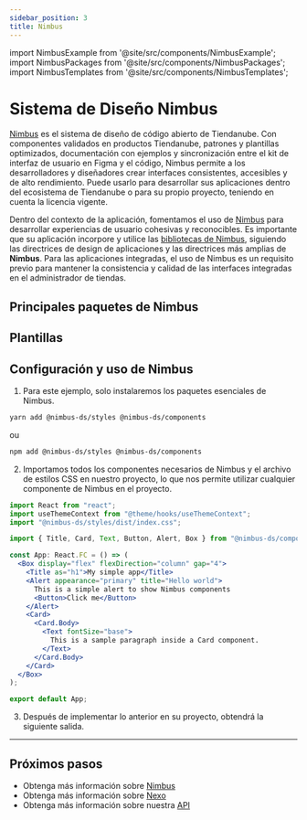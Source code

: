 ```yaml
---
sidebar_position: 3
title: Nimbus
---
```


import NimbusExample from '@site/src/components/NimbusExample';
import NimbusPackages from '@site/src/components/NimbusPackages';
import NimbusTemplates from '@site/src/components/NimbusTemplates';

# Sistema de Diseño Nimbus

[Nimbus](https://nimbus.tiendanube.com) es el sistema de diseño de código abierto de Tiendanube. Con componentes validados en productos Tiendanube, patrones y plantillas optimizados, documentación con ejemplos y sincronización entre el kit de interfaz de usuario en Figma y el código, Nimbus permite a los desarrolladores y diseñadores crear interfaces consistentes, accesibles y de alto rendimiento. Puede usarlo para desarrollar sus aplicaciones dentro del ecosistema de Tiendanube o para su propio proyecto, teniendo en cuenta la licencia vigente.

Dentro del contexto de la aplicación, fomentamos el uso de [Nimbus](https://nimbus.tiendanube.com) para desarrollar experiencias de usuario cohesivas y reconocibles. Es importante que su aplicación incorpore y utilice las [bibliotecas de Nimbus](./nimbus.md#principales-pacotes-do-nimbus), siguiendo las directrices de design de aplicaciones y las directrices más amplias de **Nimbus**. Para las aplicaciones integradas, el uso de Nimbus es un requisito previo para mantener la consistencia y calidad de las interfaces integradas en el administrador de tiendas.

## Principales paquetes de Nimbus

<NimbusPackages />

## Plantillas

<NimbusTemplates />

## Configuración y uso de Nimbus

1. Para este ejemplo, solo instalaremos los paquetes esenciales de Nimbus.

```bash
yarn add @nimbus-ds/styles @nimbus-ds/components
```

ou

```bash
npm add @nimbus-ds/styles @nimbus-ds/components
```

2. Importamos todos los componentes necesarios de Nimbus y el archivo de estilos CSS en nuestro proyecto, lo que nos permite utilizar cualquier componente de Nimbus en el proyecto.

```jsx
import React from "react";
import useThemeContext from "@theme/hooks/useThemeContext";
import "@nimbus-ds/styles/dist/index.css";

import { Title, Card, Text, Button, Alert, Box } from "@nimbus-ds/components";

const App: React.FC = () => (
  <Box display="flex" flexDirection="column" gap="4">
    <Title as="h1">My simple app</Title>
    <Alert appearance="primary" title="Hello world">
      This is a simple alert to show Nimbus components
      <Button>Click me</Button>
    </Alert>
    <Card>
      <Card.Body>
        <Text fontSize="base">
          This is a sample paragraph inside a Card component.
        </Text>
      </Card.Body>
    </Card>
  </Box>
);

export default App;
```

3. Después de implementar lo anterior en su proyecto, obtendrá la siguiente salida.

<NimbusExample />

---

## Próximos pasos

- Obtenga más información sobre [Nimbus](https://nimbus.tiendanube.com)
- Obtenga más información sobre [Nexo](./nexo)
- Obtenga más información sobre nuestra [API](./nuvemshop-api)

